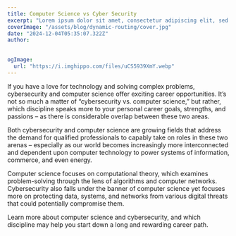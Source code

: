 ```yaml
---
title: Computer Science vs Cyber Security
excerpt: "Lorem ipsum dolor sit amet, consectetur adipiscing elit, sed do eiusmod tempor incididunt ut labore et dolore magna aliqua. Praesent elementum facilisis leo vel fringilla est ullamcorper eget. At imperdiet dui accumsan sit amet nulla facilities morbi tempus."
coverImage: "/assets/blog/dynamic-routing/cover.jpg"
date: "2024-12-04T05:35:07.322Z"
author:
  
  
ogImage:
  url: "https://i.imghippo.com/files/uCS5939XmY.webp"
---
```


If you have a love for technology and solving complex problems, cybersecurity and computer science offer exciting career opportunities. It’s not so much a matter of “cybersecurity vs. computer science,” but rather, which discipline speaks more to your personal career goals, strengths, and passions – as there is considerable overlap between these two areas. 

Both cybersecurity and computer science are growing fields that address the demand for qualified professionals to capably take on roles in these two arenas – especially as our world becomes increasingly more interconnected and dependent upon computer technology to power systems of information, commerce, and even energy. 

Computer science focuses on computational theory, which examines problem-solving through the lens of algorithms and computer networks. Cybersecurity also falls under the banner of computer science yet focuses more on protecting data, systems, and networks from various digital threats that could potentially compromise them.

Learn more about computer science and cybersecurity, and which discipline may help you start down a long and rewarding career path.


